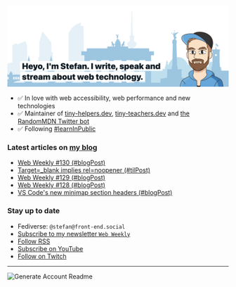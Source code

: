 <img alt="Heyo, I'm Stefan. I write and speak about web technology." src="https://raw.githubusercontent.com/stefanjudis/stefanjudis/main/screenshot.png">

- ✅ In love with web accessibility, web performance and new technologies
- ✅ Maintainer of [tiny-helpers.dev](https://tiny-helpers.dev), [tiny-teachers.dev](https://tiny-teachers.dev/) and [the RandomMDN Twitter bot](https://twitter.com/randomMDN)
- ✅ Following [#learnInPublic](https://www.stefanjudis.com/today-i-learned/)
### Latest articles on [my blog](https://www.stefanjudis.com)

<!-- BLOG-POST-LIST:START -->
- [Web Weekly #130 &lpar;#blogPost&rpar;](https://www.stefanjudis.com/blog/web-weekly-130/)
- [Target=_blank implies rel=noopener &lpar;#tilPost&rpar;](https://www.stefanjudis.com/today-i-learned/target-blank-implies-rel-noopener/)
- [Web Weekly #129 &lpar;#blogPost&rpar;](https://www.stefanjudis.com/blog/web-weekly-129/)
- [Web Weekly #128 &lpar;#blogPost&rpar;](https://www.stefanjudis.com/blog/web-weekly-128/)
- [VS Code&#39;s new minimap section headers &lpar;#blogPost&rpar;](https://www.stefanjudis.com/blog/vs-code-minimap-section-headers/)
<!-- BLOG-POST-LIST:END -->

### Stay up to date

- Fediverse: `@stefan@front-end.social`
- [Subscribe to my newsletter `Web Weekly`](https://webweekly.email/)
- [Follow RSS](https://www.stefanjudis.com/feeds/)
- [Subscribe on YouTube](https://youtube.com/c/stefanjudis)
- [Follow on Twitch](https://www.twitch.tv/stefanjudis)

---

![Generate Account Readme](https://github.com/stefanjudis/stefanjudis/workflows/Generate%20Account%20Readme/badge.svg)
